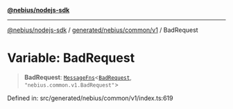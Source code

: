 [**@nebius/nodejs-sdk**](../../../../../README.md)

---

[@nebius/nodejs-sdk](../../../../../README.md) / [generated/nebius/common/v1](../README.md) / BadRequest

# Variable: BadRequest

> **BadRequest**: [`MessageFns`](../../../../../runtime/protos/core/interfaces/MessageFns.md)\<[`BadRequest`](../interfaces/BadRequest.md), `"nebius.common.v1.BadRequest"`\>

Defined in: src/generated/nebius/common/v1/index.ts:619
